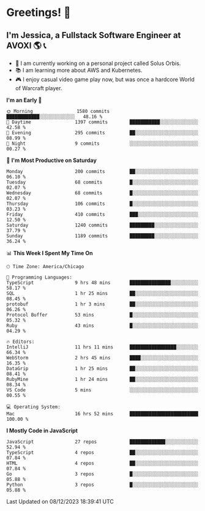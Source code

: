 # Greetings! 🧠

## I'm Jessica, a Fullstack Software Engineer at AVOXI 🌎 📞

- 🌟 I am currently working on a personal project called Solus Orbis.
- 📚 I am learning more about AWS and Kubernetes.
- 🎮 I enjoy casual video game play now, but was once a hardcore World of Warcraft player.

<!--START_SECTION:waka-->
**I'm an Early 🐤** 

```text
🌞 Morning                1580 commits        ████████████░░░░░░░░░░░░░   48.16 % 
🌆 Daytime                1397 commits        ███████████░░░░░░░░░░░░░░   42.58 % 
🌃 Evening                295 commits         ██░░░░░░░░░░░░░░░░░░░░░░░   08.99 % 
🌙 Night                  9 commits           ░░░░░░░░░░░░░░░░░░░░░░░░░   00.27 % 
```
📅 **I'm Most Productive on Saturday** 

```text
Monday                   200 commits         ██░░░░░░░░░░░░░░░░░░░░░░░   06.10 % 
Tuesday                  68 commits          █░░░░░░░░░░░░░░░░░░░░░░░░   02.07 % 
Wednesday                68 commits          █░░░░░░░░░░░░░░░░░░░░░░░░   02.07 % 
Thursday                 106 commits         █░░░░░░░░░░░░░░░░░░░░░░░░   03.23 % 
Friday                   410 commits         ███░░░░░░░░░░░░░░░░░░░░░░   12.50 % 
Saturday                 1240 commits        █████████░░░░░░░░░░░░░░░░   37.79 % 
Sunday                   1189 commits        █████████░░░░░░░░░░░░░░░░   36.24 % 
```


📊 **This Week I Spent My Time On** 

```text
🕑︎ Time Zone: America/Chicago

💬 Programming Languages: 
TypeScript               9 hrs 48 mins       ███████████████░░░░░░░░░░   58.17 % 
SQL                      1 hr 25 mins        ██░░░░░░░░░░░░░░░░░░░░░░░   08.45 % 
protobuf                 1 hr 3 mins         ██░░░░░░░░░░░░░░░░░░░░░░░   06.26 % 
Protocol Buffer          53 mins             █░░░░░░░░░░░░░░░░░░░░░░░░   05.32 % 
Ruby                     43 mins             █░░░░░░░░░░░░░░░░░░░░░░░░   04.29 % 

🔥 Editors: 
IntelliJ                 11 hrs 11 mins      █████████████████░░░░░░░░   66.34 % 
WebStorm                 2 hrs 45 mins       ████░░░░░░░░░░░░░░░░░░░░░   16.35 % 
DataGrip                 1 hr 25 mins        ██░░░░░░░░░░░░░░░░░░░░░░░   08.41 % 
RubyMine                 1 hr 24 mins        ██░░░░░░░░░░░░░░░░░░░░░░░   08.34 % 
VS Code                  5 mins              ░░░░░░░░░░░░░░░░░░░░░░░░░   00.55 % 

💻 Operating System: 
Mac                      16 hrs 52 mins      █████████████████████████   100.00 % 
```

**I Mostly Code in JavaScript** 

```text
JavaScript               27 repos            █████████████░░░░░░░░░░░░   52.94 % 
TypeScript               4 repos             ██░░░░░░░░░░░░░░░░░░░░░░░   07.84 % 
HTML                     4 repos             ██░░░░░░░░░░░░░░░░░░░░░░░   07.84 % 
Go                       3 repos             █░░░░░░░░░░░░░░░░░░░░░░░░   05.88 % 
Python                   3 repos             █░░░░░░░░░░░░░░░░░░░░░░░░   05.88 % 
```




 Last Updated on 08/12/2023 18:39:41 UTC
<!--END_SECTION:waka-->

<!--
**jessikuh/jessikuh** is a ✨ _special_ ✨ repository because its `README.md` (this file) appears on your GitHub profile.

Here are some ideas to get you started:

- 🔭 I’m currently working on ...
- 🌱 I’m currently learning ...
- 👯 I’m looking to collaborate on ...
- 🤔 I’m looking for help with ...
- 💬 Ask me about ...
- 📫 How to reach me: ...
- 😄 Pronouns: ...
- ⚡ Fun fact: ...
-->
